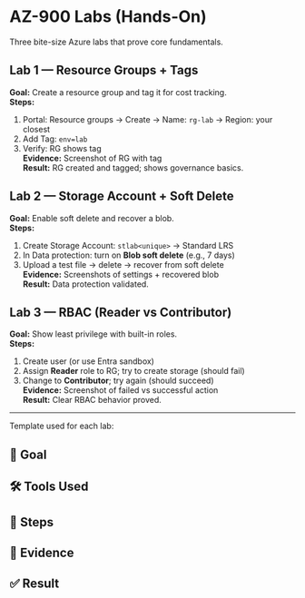 # AZ-900 Labs (Hands-On)

Three bite-size Azure labs that prove core fundamentals.

## Lab 1 — Resource Groups + Tags
**Goal:** Create a resource group and tag it for cost tracking.  
**Steps:**  
1. Portal: Resource groups → Create → Name: `rg-lab` → Region: your closest  
2. Add Tag: `env=lab`  
3. Verify: RG shows tag  
**Evidence:** Screenshot of RG with tag  
**Result:** RG created and tagged; shows governance basics.

## Lab 2 — Storage Account + Soft Delete
**Goal:** Enable soft delete and recover a blob.  
**Steps:**  
1. Create Storage Account: `stlab<unique>` → Standard LRS  
2. In Data protection: turn on **Blob soft delete** (e.g., 7 days)  
3. Upload a test file → delete → recover from soft delete  
**Evidence:** Screenshots of settings + recovered blob  
**Result:** Data protection validated.

## Lab 3 — RBAC (Reader vs Contributor)
**Goal:** Show least privilege with built-in roles.  
**Steps:**  
1. Create user (or use Entra sandbox)  
2. Assign **Reader** role to RG; try to create storage (should fail)  
3. Change to **Contributor**; try again (should succeed)  
**Evidence:** Screenshot of failed vs successful action  
**Result:** Clear RBAC behavior proved.

---
Template used for each lab:

## 🎯 Goal
## 🛠 Tools Used
## 🧠 Steps
## 📸 Evidence
## ✅ Result
